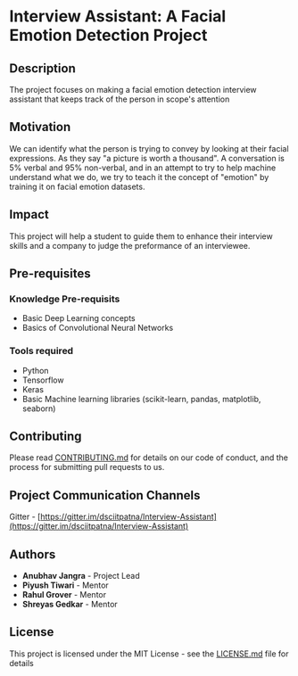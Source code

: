 # Interview Assistant: A Facial Emotion Detection Project

## Description
The project focuses on making a facial emotion detection interview assistant that keeps track of the person in scope's attention

## Motivation 
We can identify what the person is trying to convey by looking at their facial expressions. As they say "a picture is worth a thousand". A conversation is 5% verbal and 95% non-verbal, and in an attempt to try to help machine understand what we do, we try to teach it the concept of "emotion" by training it on facial emotion datasets.

## Impact
This project will help a student to guide them to enhance their interview skills and a company to judge the preformance of an interviewee. 

## Pre-requisites
### Knowledge Pre-requisits
* Basic Deep Learning concepts
* Basics of Convolutional Neural Networks

### Tools required
* Python
* Tensorflow
* Keras
* Basic Machine learning libraries (scikit-learn, pandas, matplotlib, seaborn)

## Contributing
Please read [CONTRIBUTING.md](CONTRIBUTING.md) for details on our code of conduct, and the process for submitting pull requests to us.

## Project Communication Channels
Gitter - [https://gitter.im/dsciitpatna/Interview-Assistant](https://gitter.im/dsciitpatna/Interview-Assistant)

## Authors
* **Anubhav Jangra** - Project Lead
* **Piyush Tiwari** - Mentor
* **Rahul Grover** - Mentor
* **Shreyas Gedkar** - Mentor

## License
This project is licensed under the MIT License - see the [LICENSE.md](LICENSE.md) file for details
